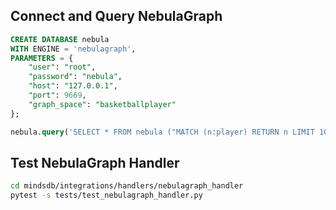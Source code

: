 ## Connect and Query NebulaGraph

```SQL
CREATE DATABASE nebula
WITH ENGINE = 'nebulagraph',
PARAMETERS = {
    "user": "root",
    "password": "nebula",
    "host": "127.0.0.1",
    "port": 9669,
    "graph_space": "basketballplayer"
};

nebula.query('SELECT * FROM nebula ("MATCH (n:player) RETURN n LIMIT 10")');
```

## Test NebulaGraph Handler

```bash
cd mindsdb/integrations/handlers/nebulagraph_handler
pytest -s tests/test_nebulagraph_handler.py
```
